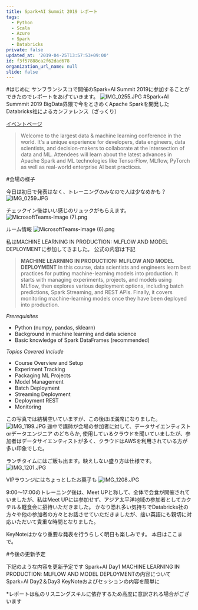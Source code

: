 ```yaml
---
title: Spark+AI Summit 2019 レポート
tags:
  - Python
  - Scala
  - Azure
  - Spark
  - Databricks
private: false
updated_at: '2019-04-25T13:57:53+09:00'
id: f3f57888ca2f62dad678
organization_url_name: null
slide: false
---
```

#はじめに
サンフランシスコで開催のSpark+AI Summit 2019に参加することができたのでレポートをあげていきます。
![IMG_0255.JPG](https://qiita-image-store.s3.ap-northeast-1.amazonaws.com/0/281819/64c565e0-e5eb-6282-d7d8-ba587487c66e.jpeg)
#Spark+AI Summmit 2019
BigData界隈で今をときめくApache Sparkを開発したDatabricks社によるカンファレンス（ざっくり）

[イベントページ](https://databricks.com/sparkaisummit/north-america)
>Welcome to the largest data & machine learning conference in the world. It's a unique experience for developers, data engineers, data scientists, and decision-makers to collaborate at the intersection of data and ML. Attendees will learn about the latest advances in Apache Spark and ML technologies like TensorFlow, MLflow, PyTorch as well as real-world enterprise AI best practices.

#会場の様子

今日は初日で発表はなく、トレーニングのみなので人は少なめかも？
![IMG_0259.JPG](https://qiita-image-store.s3.ap-northeast-1.amazonaws.com/0/281819/8b617f8e-4a83-17b8-b8f9-b4fb007cab6a.jpeg)

チェックイン後はいい感じのリュックがもらえます。
![MicrosoftTeams-image (7).png](https://qiita-image-store.s3.ap-northeast-1.amazonaws.com/0/281819/236404dc-fbcd-f3e3-856d-049af62c4ecf.png)



ルーム情報
![MicrosoftTeams-image (6).png](https://qiita-image-store.s3.ap-northeast-1.amazonaws.com/0/281819/724adf8e-b9d1-3261-99d7-8336721e5c5c.png)

私はMACHINE LEARNING IN PRODUCTION: MLFLOW AND MODEL DEPLOYMENTに参加してきました。
公式の内容は下記
>**MACHINE LEARNING IN PRODUCTION: MLFLOW AND MODEL DEPLOYMENT**
>In this course, data scientists and engineers learn best practices for putting machine-learning models into production. It starts with managing experiments, projects, and models using MLflow, then explores various deployment options, including batch predictions, Spark Streaming, and REST APIs. Finally, it covers monitoring machine-learning models once they have been deployed into production.

*Prerequisites*

- Python (numpy, pandas, sklearn)
- Background in machine learning and data science
- Basic knowledge of Spark DataFrames (recommended)

*Topics Covered Include*

- Course Overview and Setup
- Experiment Tracking
- Packaging ML Projects
- Model Management
- Batch Deployment
- Streaming Deployment
- Deployment REST
- Monitoring

この写真では結構空いていますが、この後ほぼ満席になりました。
![IMG_1199.JPG](https://qiita-image-store.s3.ap-northeast-1.amazonaws.com/0/281819/d82a880a-2b4a-25d6-8043-34113b7fc2df.jpeg)
途中で講師が会場の参加者に対して、データサイエンティストorデータエンジニア のどちらか, 使用しているクラウドを聞いていましたが、参加者はデータサイエンティストが多く、クラウドはAWSを利用されている方が多い印象でした。



ランチタイムにはご飯も出ます。映えしない盛り方は仕様です。
![IMG_1201.JPG](https://qiita-image-store.s3.ap-northeast-1.amazonaws.com/0/281819/0c79d725-0d99-09ed-14df-6d04fbeb17ac.jpeg)

VIPラウンジにはちょっとしたお菓子も
![IMG_1208.JPG](https://qiita-image-store.s3.ap-northeast-1.amazonaws.com/0/281819/78484b55-9988-fa6c-24c0-71de15c7bd2f.jpeg)

9:00～17:00のトレーニング後は、Meet UPと称して、全体で会食が開催されていましたが、私はMeet UPには参加せず、アジア太平洋地域の参加者としてカクテル＆軽食会に招待いただきました。
かなり恐れ多い気持ちでDatabricks社の方々や他の参加者の方々とお話させていただきましたが、拙い英語にも親切に対応いただいて貴重な時間となりました。


KeyNoteはかなり重要な発表を行うらしく明日も楽しみです。
本日はここまで。

#今後の更新予定


下記のような内容を更新予定です
Spark+AI Day1 MACHINE LEARNING IN PRODUCTION: MLFLOW AND MODEL DEPLOYMENTの内容について
Spark+AI Day2＆Day3 KeyNoteおよびセッションの内容を簡単に


*レポートは私のリスニングスキルに依存するため高度に意訳される場合がございます



